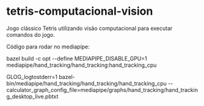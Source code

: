# tetris-computacional-vision
Jogo clássico Tetris utilizando visão computacional para executar comandos do jogo.

Código para rodar no mediapipe:

bazel build -c opt --define MEDIAPIPE_DISABLE_GPU=1 mediapipe/hand_tracking/hand_tracking:hand_tracking_cpu

GLOG_logtostderr=1 bazel-bin/mediapipe/hand_tracking/hand_tracking/hand_tracking_cpu   --calculator_graph_config_file=mediapipe/graphs/hand_tracking/hand_tracking_desktop_live.pbtxt

